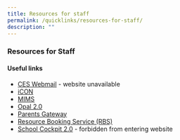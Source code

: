 ```yaml
---
title: Resources for staff
permalink: /quicklinks/resources-for-staff/
description: ""
---
```

### Resources for Staff

#### Useful links

* [CES Webmail](https://schools.gov.sg/owa/) - website unavailable
* [iCON](https://icon.moe.edu.sg/) 
* [MIMS](https://idp.mims.moe.gov.sg/nidp/saml2/sso)
* [Opal 2.0](https://www.opal2.moe.edu.sg/app/learner) 
* [Parents Gateway](https://pg.moe.edu.sg/)
* [Resource Booking Service (RBS)](https://u8308153.ct.sendgrid.net/ls/click?upn=E-2FIsRsv7g6xSq8dAl9lUnL8OPsoY10GgNbu0ly4V8foRFAuW1wDXiiHWNS1l86YarK2x_lXu49pjEoOyIaA-2B5om2BA3hG5ETTvHE2OKEpRzY13ZoBHUbK1GdfJvj-2ByUcRjvUmujRmV8qDoY0eLNBAi-2FEh-2FIVdkZaY-2FU21J2Zv-2FjZkmYR4dCimgJdTW-2BlbRW21VR2ue9T2o7LAnxET4ZACEwMhERI3oRklsnM3i05HaqGV2kYykcX3XTgo8F3Tg9g33UOWdboArCsJ7mPqS-2B-2FClRigrnhTlJbodBbFPFm1f-2Fu-2BGU0-3D)
* [School Cockpit 2.0](https://schoolcockpit.moe.gov.sg/) - forbidden from entering website